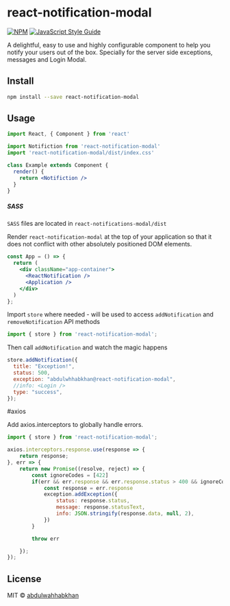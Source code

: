 # react-notification-modal


[![NPM](https://img.shields.io/npm/v/react-notification-modal.svg)](https://www.npmjs.com/package/react-notification-modal) [![JavaScript Style Guide](https://img.shields.io/badge/code_style-standard-brightgreen.svg)](https://standardjs.com)

A delightful, easy to use and highly configurable component to help you notify your users out of the box. Specially for the server side exceptions, messages and Login Modal.

## Install

```bash
npm install --save react-notification-modal
```

## Usage

```jsx
import React, { Component } from 'react'

import Notifiction from 'react-notification-modal'
import 'react-notification-modal/dist/index.css'

class Example extends Component {
  render() {
    return <Notifiction />
  }
}
```

##### SASS
<code>SASS</code> files are located in `react-notifications-modal/dist`

Render <code>react-notification-modal</code> at the top of your application so that it does not conflict with other absolutely positioned DOM elements.
```jsx
const App = () => {
  return (
    <div className="app-container">
      <ReactNotification />
      <Application />
    </div>
  )
};
```

Import <code>store</code> where needed - will be used to access `addNotification` and `removeNotification` API methods
```js
import { store } from 'react-notification-modal';
```

Then call `addNotification` and watch the magic happens

```jsx
store.addNotification({
  title: "Exception!",
  status: 500,
  exception: "abdulwhhabkhan@react-notification-modal",
  //info: <Login />
  type: "success",
});
```

#axios

Add axios.interceptors to globally handle errors.

```jsx
import { store } from 'react-notification-modal';

axios.interceptors.response.use(response => {
    return response;
}, err => {
    return new Promise((resolve, reject) => {
        const ignoreCodes = [422]
        if(err && err.response && err.response.status > 400 && ignoreCodes.indexOf(err.response.status) === -1){
            const response = err.response
            exception.addException({
                status: response.status,
                message: response.statusText,
                info: JSON.stringify(response.data, null, 2),
            })
        }

        throw err

    });
});

```


## License

MIT © [abdulwahhabkhan](https://github.com/abdulwahhabkhan)
